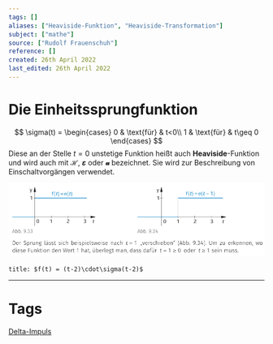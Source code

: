 ```yaml
---
tags: []
aliases: ["Heaviside-Funktion", "Heaviside-Transformation"]
subject: ["mathe"]
source: ["Rudolf Frauenschuh"]
reference: []
created: 26th April 2022
last_edited: 26th April 2022
---
```


# Die Einheitssprungfunktion
$$
\sigma(t) =
\begin{cases}
0 & \text{für} & t<0\\
1 & \text{für} & t\geq 0
\end{cases}
$$
Diese an der Stelle $t=0$ unstetige Funktion heißt auch **Heaviside**-Funktion und wird auch mit **$\mathscr{H}$**, **$\varepsilon$** oder **$\mathcal{u}$** bezeichnet. Sie wird zur Beschreibung von Einschaltvorgängen verwendet.

![einheitssprung](mathe/assets/einheitssprung.png)
``` ad-example 
title: $f(t) = (t-2)\cdot\sigma(t-2)$

```



---
# Tags
[Delta-Impuls](mathe/mathe%20(4)/Delta-Impuls.md)